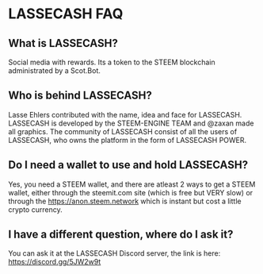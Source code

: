<span id="disable_router_nav_history_direction_check"></span>
# LASSECASH FAQ


## <span id="What_is_lassecash">What is LASSECASH?</span>
Social media with rewards. Its a token to the STEEM blockchain administrated by a Scot.Bot.



## <span id="Who_is_behind_lassecash">Who is behind LASSECASH?</span>
Lasse Ehlers contributed with the name, idea and face for LASSECASH. LASSECASH is developed by the STEEM-ENGINE TEAM and @zaxan made all graphics. The community of LASSECASH consist of all the users of LASSECASH, who owns the platform in the form of LASSECASH POWER.



## <span id="Do_I_need_wallet">Do I need a wallet to use and hold LASSECASH?</span>

Yes, you need a STEEM wallet, and there are atleast 2 ways to get a STEEM wallet, either through the steemit.com site (which is free but VERY slow) or through the https://anon.steem.network which is instant but cost a little crypto currency.



## <span id="Do_you_have_discord">I have a different question, where do I ask it? </span>

You can ask it at the LASSECASH Discord server, the link is here: https://discord.gg/5JW2w9t


